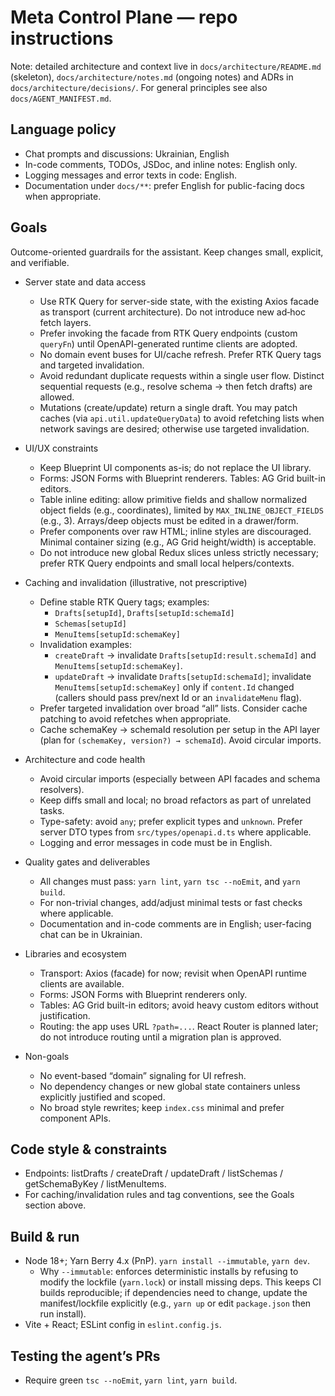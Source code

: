 # Meta Control Plane — repo instructions

Note: detailed architecture and context live in `docs/architecture/README.md` (skeleton), `docs/architecture/notes.md` (ongoing notes) and ADRs in `docs/architecture/decisions/`. For general principles see also `docs/AGENT_MANIFEST.md`.

## Language policy
- Chat prompts and discussions: Ukrainian, English
- In-code comments, TODOs, JSDoc, and inline notes: English only.
- Logging messages and error texts in code: English.
- Documentation under `docs/**`: prefer English for public-facing docs when appropriate.

## Goals

Outcome-oriented guardrails for the assistant. Keep changes small, explicit, and verifiable.

- Server state and data access
  - Use RTK Query for server-side state, with the existing Axios facade as transport (current architecture). Do not introduce new ad‑hoc fetch layers.
  - Prefer invoking the facade from RTK Query endpoints (custom `queryFn`) until OpenAPI-generated runtime clients are adopted.
  - No domain event buses for UI/cache refresh. Prefer RTK Query tags and targeted invalidation.
  - Avoid redundant duplicate requests within a single user flow. Distinct sequential requests (e.g., resolve schema → then fetch drafts) are allowed.
  - Mutations (create/update) return a single draft. You may patch caches (via `api.util.updateQueryData`) to avoid refetching lists when network savings are desired; otherwise use targeted invalidation.

- UI/UX constraints
  - Keep Blueprint UI components as-is; do not replace the UI library.
  - Forms: JSON Forms with Blueprint renderers. Tables: AG Grid built-in editors.
  - Table inline editing: allow primitive fields and shallow normalized object fields (e.g., coordinates), limited by `MAX_INLINE_OBJECT_FIELDS` (e.g., 3). Arrays/deep objects must be edited in a drawer/form.
  - Prefer components over raw HTML; inline styles are discouraged. Minimal container sizing (e.g., AG Grid height/width) is acceptable.
  - Do not introduce new global Redux slices unless strictly necessary; prefer RTK Query endpoints and small local helpers/contexts.

- Caching and invalidation (illustrative, not prescriptive)
  - Define stable RTK Query tags; examples:
    - `Drafts[setupId]`, `Drafts[setupId:schemaId]`
    - `Schemas[setupId]`
    - `MenuItems[setupId:schemaKey]`
  - Invalidation examples:
    - `createDraft` → invalidate `Drafts[setupId:result.schemaId]` and `MenuItems[setupId:schemaKey]`.
    - `updateDraft` → invalidate `Drafts[setupId:schemaId]`; invalidate `MenuItems[setupId:schemaKey]` only if `content.Id` changed (callers should pass prev/next Id or an `invalidateMenu` flag).
  - Prefer targeted invalidation over broad “all” lists. Consider cache patching to avoid refetches when appropriate.
  - Cache schemaKey → schemaId resolution per setup in the API layer (plan for `(schemaKey, version?) → schemaId`). Avoid circular imports.

- Architecture and code health
  - Avoid circular imports (especially between API facades and schema resolvers).
  - Keep diffs small and local; no broad refactors as part of unrelated tasks.
  - Type-safety: avoid `any`; prefer explicit types and `unknown`. Prefer server DTO types from `src/types/openapi.d.ts` where applicable.
  - Logging and error messages in code must be in English.

- Quality gates and deliverables
  - All changes must pass: `yarn lint`, `yarn tsc --noEmit`, and `yarn build`.
  - For non-trivial changes, add/adjust minimal tests or fast checks where applicable.
  - Documentation and in-code comments are in English; user-facing chat can be in Ukrainian.

- Libraries and ecosystem
  - Transport: Axios (facade) for now; revisit when OpenAPI runtime clients are available.
  - Forms: JSON Forms with Blueprint renderers only.
  - Tables: AG Grid built-in editors; avoid heavy custom editors without justification.
  - Routing: the app uses URL `?path=...`. React Router is planned later; do not introduce routing until a migration plan is approved.

- Non-goals
  - No event-based “domain” signaling for UI refresh.
  - No dependency changes or new global state containers unless explicitly justified and scoped.
  - No broad style rewrites; keep `index.css` minimal and prefer component APIs.

 

## Code style & constraints
- Endpoints: listDrafts / createDraft / updateDraft / listSchemas / getSchemaByKey / listMenuItems.
- For caching/invalidation rules and tag conventions, see the Goals section above.

## Build & run
- Node 18+; Yarn Berry 4.x (PnP). `yarn install --immutable`, `yarn dev`.
  - Why `--immutable`: enforces deterministic installs by refusing to modify the lockfile (`yarn.lock`) or install missing deps. This keeps CI builds reproducible; if dependencies need to change, update the manifest/lockfile explicitly (e.g., `yarn up` or edit `package.json` then run install).
- Vite + React; ESLint config in `eslint.config.js`.

## Testing the agent’s PRs
- Require green `tsc --noEmit`, `yarn lint`, `yarn build`.
